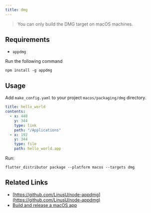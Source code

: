 ```yaml
---
title: dmg
---
```


> You can only build the DMG target on macOS machines.

## Requirements

- `appdmg`

Run the following command

```
npm install -g appdmg
```

## Usage

Add `make_config.yaml` to your project `macos/packaging/dmg` directory.

```yaml
title: hello_world
contents:
  - x: 448
    y: 344
    type: link
    path: "/Applications"
  - x: 192
    y: 344
    type: file
    path: hello_world.app
```

Run:

```
flutter_distributor package --platform macos --targets dmg
```

## Related Links

- [https://github.com/LinusU/node-appdmg](https://github.com/LinusU/node-appdmg)
- [Build and release a macOS app](https://docs.flutter.dev/deployment/macos)
